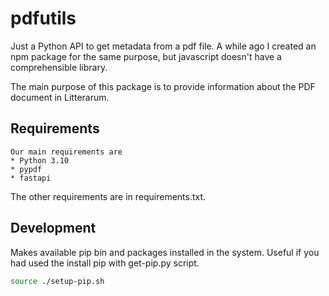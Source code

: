 # pdfutils

Just a Python API to get metadata from a pdf file. A while ago I created an npm package for the same purpose, but javascript doesn't have a comprehensible library.

The main purpose of this package is to provide information about the PDF document in Litterarum.

## Requirements

    Our main requirements are
    * Python 3.10
    * pypdf
    * fastapi

The other requirements are in requirements.txt.

## Development

Makes available pip bin and packages installed in the system. Useful if you had used the install pip with get-pip.py script.

```bash
source ./setup-pip.sh
```
